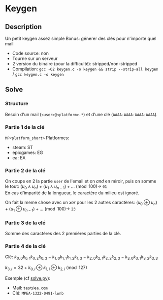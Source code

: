 # Keygen

## Description

Un petit keygen assez simple
Bonus: génerer des clés pour n'importe quel mail

- Code source: non
- Tourne sur un serveur
- 2 version du binaire (pour la difficulté): stripped/non-stripped
- Compilation: `gcc -O2 keygen.c -o keygen && strip --strip-all keygen` / `gcc keygen.c -o keygen` 

## Solve

### Structure
Besoin d'un mail (`<user>@<platform>.*`) et d'une clé (`AAAA-AAAA-AAAA-AAAA`).

### Partie 1 de la clé

`MP<platform_short>`
Platformes:
- steam: ST
- epicgames: EG
- ea: EA

### Partie 2 de la clé

On coupe en 2 la partie `user` de l'email et on *and* en miroir, puis on somme le tout:
$(u_0 \land u_n) + (u_1 \land u_{n-1}) + ... \pmod{100} \rightarrow$ `01`<br>
En cas d'imparité de la longueur, le caractère du milieu est ignoré.

On fait la meme chose avec un *xor* pour les 2 autres caractères:
$(u_0 \oplus u_n) + (u_1 \oplus u_{n-1}) + ... \pmod{100} \rightarrow$ `23`

### Partie 3 de la clé

Somme des caractères des 2 premières parties de la clé.

### Partie 4 de la clé

Clé: $k_{0,0}k_{0,1}k_{0,2}k_{0,3}-k_{1,0}k_{1,1}k_{1,2}k_{1,3}-k_{2,0}k_{2,1}k_{2,2}k_{2,3}-k_{3,0}k_{3,1}k_{3,2}k_{3,3}$

$k_{3,i} = 32 + k_{0,i} \oplus k_{1,i} \oplus k_{2,i} \pmod{127}$ 

Exemple (cf [solve.py](solve.py)): 
- Mail: `test@ea.com`
- Clé: `MPEA-1322-0491-lwnb`